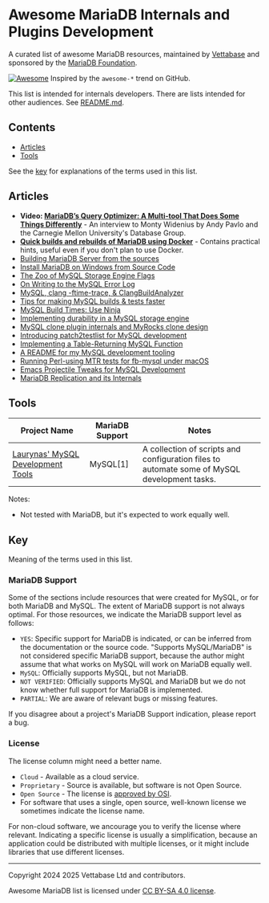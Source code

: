 # Awesome MariaDB Internals and Plugins Development

A curated list of awesome MariaDB resources, maintained by [Vettabase](https://vettabase.com) and sponsored by the [MariaDB Foundation](https://mariadb.org/).

[![Awesome](https://cdn.rawgit.com/sindresorhus/awesome/d7305f38d29fed78fa85652e3a63e154dd8e8829/media/badge.svg)](https://github.com/sindresorhus/awesome) Inspired by the `awesome-*` trend on GitHub.

This list is intended for internals developers. There are lists intended for other audiences. See [README.md](README.md).

## Contents

- [Articles](#articles)
- [Tools](#tools)

See the [key](#key) for explanations of the terms used in this list.

## Articles

* **Video: [MariaDB’s Query Optimizer: A Multi-tool That Does Some Things Differently](https://www.youtube.com/watch?v=0pveVPP4gY4)** - An interview to Monty Widenius by Andy Pavlo and the Carnegie Mellon University's Database Group.
* **[Quick builds and rebuilds of MariaDB using Docker](https://optimizedbyotto.com/post/quick-builds-and-rebuilds-of-mariadb-with-docker/)** - Contains practical hints, useful even if you don't plan to use Docker.
* [Building MariaDB Server from the sources](https://fromdual.com/building-mariadb-server-from-the-sources)
* [Install MariaDB on Windows from Source Code](https://dev.to/arun3sh/install-mariadb-from-source-code-c6b)
* [The Zoo of MySQL Storage Engine
  Flags](https://of-code.blogspot.com/2022/12/the-zoo-of-mysql-storage-engine-flags.html)
* [On Writing to the MySQL Error
  Log](https://of-code.blogspot.com/2023/01/on-writing-to-mysql-error-log.html)
* [MySQL, clang -ftime-trace, &
  ClangBuildAnalyzer](https://of-code.blogspot.com/2023/04/mysql-clang-ftime-trace.html)
* [Tips for making MySQL builds & tests
  faster](https://of-code.blogspot.com/2023/05/mysql-compilation-and-testsuite-run-tips.html)
* [MySQL Build Times: Use
  Ninja](https://of-code.blogspot.com/2023/08/mysql-build-times-use-ninja.html)
* [Implementing durability in a MySQL storage
  engine](https://of-code.blogspot.com/2023/09/implementing-durability-in-mysql.html)
* [MySQL clone plugin internals and MyRocks clone
  design](https://of-code.blogspot.com/2024/01/mysql-clone-plugin-internals-and.html)
* [Introducing patch2testlist for MySQL
  development](https://of-code.blogspot.com/2024/01/introducing-patch2testlist-for-mysql.html)
* [Implementing a Table-Returning MySQL
  Function](https://of-code.blogspot.com/2024/06/implementing-table-returning-mysql.html)
* [A README for my MySQL development
  tooling](https://of-code.blogspot.com/2024/08/a-readme-for-my-mysql-development.html)
* [Running Perl-using MTR tests for fb-mysql under
  macOS](https://of-code.blogspot.com/2024/09/running-perl-using-mtr-tests-for-fb.html)
* [Emacs Projectile Tweaks for MySQL Development](https://of-code.blogspot.com/2024/10/emacs-projectile-tweaks-for-mysql.html)
* [MariaDB Replication and its Internals](https://aminst.github.io/2024-01-10-mariadb-replication/)

## Tools

| Project Name                                                                                              | MariaDB Support | Notes                                                                                                                                                         |
|-----------------------------------------------------------------------------------------------------------|-----------------|---------------------------------------------------------------------------------------------------------------------------------------------------------------|
| [Laurynas' MySQL Development Tools](https://github.com/laurynas-biveinis/dotfiles/tree/master/mysql-work) | MySQL[1]        | A collection of scripts and configuration files to automate some of MySQL development tasks. |

Notes:

* Not tested with MariaDB, but it's expected to work equally well.

## Key

Meaning of the terms used in this list.

### MariaDB Support

Some of the sections include resources that were created for MySQL, or for both MariaDB and MySQL. The extent of MariaDB support is not always optimal. For those resources, we indicate the MariaDB support level as follows:

- `YES`: Specific support for MariaDB is indicated, or can be inferred from the documentation or the source code. "Supports MySQL/MariaDB" is not considered specific MariaDB support, because the author might assume that what works on MySQL will work on MariaDB equally well.
- `MySQL`: Officially supports MySQL, but not MariaDB.
- `NOT VERIFIED`: Officially supports MySQL and MariaDB but we do not know whether full support for MariaDB is implemented.
- `PARTIAL`: We are aware of relevant bugs or missing features.

If you disagree about a project's MariaDB Support indication, please report a bug.

### License

The license column might need a better name.

- `Cloud` - Available as a cloud service.
- `Proprietary` - Source is available, but software is not Open Source.
- `Open Source` - The license is [approved by OSI](https://opensource.org/licenses).
- For software that uses a single, open source, well-known license we sometimes indicate the license name.

For non-cloud software, we ancourage you to verify the license where relevant. Indicating a specific license is usually a simplification, because an application could be distributed with multiple licenses, or it might include libraries that use different licenses.

---

Copyright 2024 2025 Vettabase Ltd and contributors.

Awesome MariaDB list is licensed under [CC BY-SA 4.0 license](https://creativecommons.org/licenses/by-sa/4.0/).
